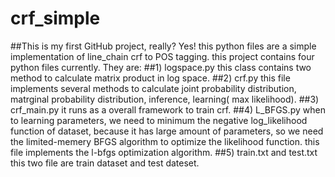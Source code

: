 # crf_simple
##This is my first GitHub project, really? Yes!
  this python files are a simple implementation of line_chain crf to POS tagging.
  this project contains four python files currently. They are:
##1) logspace.py
  this class contains two method to calculate matrix product in log space.
##2) crf.py
  this file implements several methods to calculate joint probability distribution, matrginal probability distribution, inference, learning(
  max likelihood).
##3) crf_main.py
  it runs as a overall framework to train crf.
##4) L_BFGS.py
  when to learning parameters, we need to minimum the negative log_likelihood function of dataset, because it has large amount of parameters, so we need
  the limited-memery BFGS algorithm to optimize the likelihood function. 
  this file  implements the l-bfgs optimization algorithm.
##5) train.txt and test.txt
  this two file are train dataset and test dateset.
  

